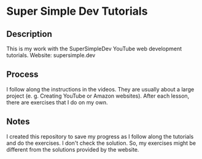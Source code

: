 # Super Simple Dev Tutorials
## Description
This is my work with the SuperSimpleDev YouTube web development tutorials.
Website: supersimple.dev
## Process
I follow along the instructions in the videos. They are usually about a large project (e. g. Creating YouTube or Amazon websites).
After each lesson, there are exercises that I do on my own.
## Notes
I created this repository to save my progress as I follow along the tutorials and do the exercises.
I don't check the solution. So, my exercises might be different from the solutions provided by the website.